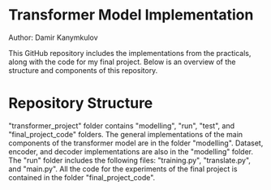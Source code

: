 # Transformer Model Implementation

Author: Damir Kanymkulov

This GitHub repository includes the implementations from the practicals, along with the code for my final project. Below is an overview of the structure and components of this repository. 

# Repository Structure
"transformer_project" folder contains "modelling", "run", "test", and "final_project_code" folders. The general implementations of the main components of the transformer model are in the folder "modelling". Dataset, encoder, and decoder implementations are also in the "modelling" folder. The "run" folder includes the following files: "training.py", "translate.py", and "main.py". All the code for the experiments of the final project is contained in the folder "final_project_code". 
